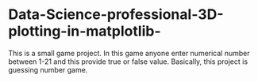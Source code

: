 # Data-Science-professional-3D-plotting-in-matplotlib-
This is a small game project. In this game anyone enter numerical number between 1-21 and this provide true or false value.  Basically, this project is guessing number game.   
